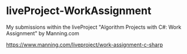 # liveProject-WorkAssignment
My submissions within the liveProject "Algorithm Projects with C#: Work Assignment" by Manning.com

https://www.manning.com/liveproject/work-assignment-c-sharp
